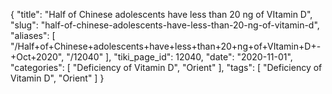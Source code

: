 {
    "title": "Half of Chinese adolescents have less than 20 ng of VItamin D",
    "slug": "half-of-chinese-adolescents-have-less-than-20-ng-of-vitamin-d",
    "aliases": [
        "/Half+of+Chinese+adolescents+have+less+than+20+ng+of+VItamin+D+-+Oct+2020",
        "/12040"
    ],
    "tiki_page_id": 12040,
    "date": "2020-11-01",
    "categories": [
        "Deficiency of Vitamin D",
        "Orient"
    ],
    "tags": [
        "Deficiency of Vitamin D",
        "Orient"
    ]
}